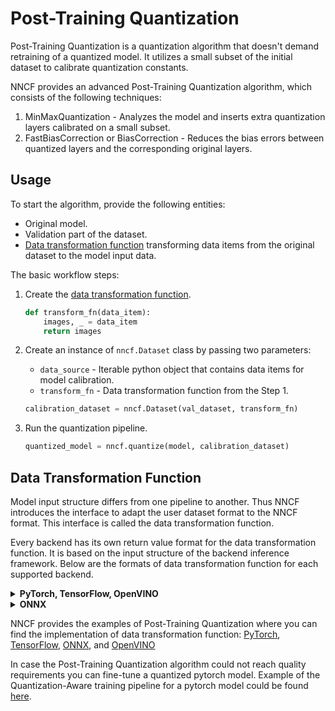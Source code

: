 # Post-Training Quantization

Post-Training Quantization is a quantization algorithm that doesn't demand retraining of a quantized model.
It utilizes a small subset of the initial dataset to calibrate quantization constants.

NNCF provides an advanced Post-Training Quantization algorithm, which consists of the following techniques:

1) MinMaxQuantization - Analyzes the model and inserts extra quantization layers calibrated on a small subset.
2) FastBiasCorrection or BiasCorrection - Reduces the bias errors between quantized layers and the corresponding
   original layers.

## Usage

To start the algorithm, provide the following entities:

* Original model.
* Validation part of the dataset.
* [Data transformation function](#data-transformation-function) transforming data items from the original dataset to the model input data.

The basic workflow steps:

1. Create the [data transformation function](#data-transformation-function).

    ```python
    def transform_fn(data_item):
        images, _ = data_item
        return images
    ```

2. Create an instance of `nncf.Dataset` class by passing two parameters:

    * `data_source` - Iterable python object that contains data items for model calibration.
    * `transform_fn` - Data transformation function from the Step 1.

    ```python
    calibration_dataset = nncf.Dataset(val_dataset, transform_fn)
    ```

3. Run the quantization pipeline.

    ```python
    quantized_model = nncf.quantize(model, calibration_dataset)
    ```

## Data Transformation Function

Model input structure differs from one pipeline to another. Thus NNCF introduces the interface to adapt the user dataset format to the NNCF format. This interface is called the data transformation function.

Every backend has its own return value format for the data transformation function. It is based on the input structure of the
backend inference framework.
Below are the formats of data transformation function for each supported backend.

<details><summary><b>PyTorch, TensorFlow, OpenVINO</b></summary>

The return format of the data transformation function is directly the input tensors consumed by the model. \
_If you are not sure that your implementation of data transformation function is correct you can validate it by using the
following code:_

```python
model = ...  # Model
val_loader = ...  # Original Dataset
transform_fn = ...  # Data transformation function
for data_item in val_loader:
    model(transform_fn(data_item))
```

</details>
<details><summary><b>ONNX</b></summary>

[ONNX Runtime](https://onnxruntime.ai/) is used as the inference engine for the ONNX backend. \
The Input format of the data is the following - ```Dict[str, np.ndarray]```, where keys of the dictionary are the model input names and values are numpy tensors passed to these inputs.

_If you are not sure that your implementation of data transformation function is correct, you can validate it by using the
following code:_

```python
import onnxruntime

model_path = ...  # Path to Model
val_loader = ...  # Original Dataset
transform_fn = ...  # Data transformation function
sess = onnxruntime.InferenceSession(model_path)
output_names = [output.name for output in sess.get_outputs()]
for data_item in val_loader:
    sess.run(output_names, input_feed=transform_fn(data_item))
```

</details>

NNCF provides the examples of Post-Training Quantization where you can find the implementation of data transformation
function: [PyTorch](../../../examples/post_training_quantization/torch/mobilenet_v2/README.md), [TensorFlow](../../../examples/post_training_quantization/tensorflow/mobilenet_v2/README.md), [ONNX](../../../examples/post_training_quantization/onnx/mobilenet_v2/README.md), and [OpenVINO](../../../examples/post_training_quantization/openvino/mobilenet_v2/README.md)

In case the Post-Training Quantization algorithm could not reach quality requirements you can fine-tune a quantized pytorch model. Example of the Quantization-Aware training pipeline for a pytorch model could be found [here](../../../examples/quantization_aware_training/torch/resnet18/README.md).
